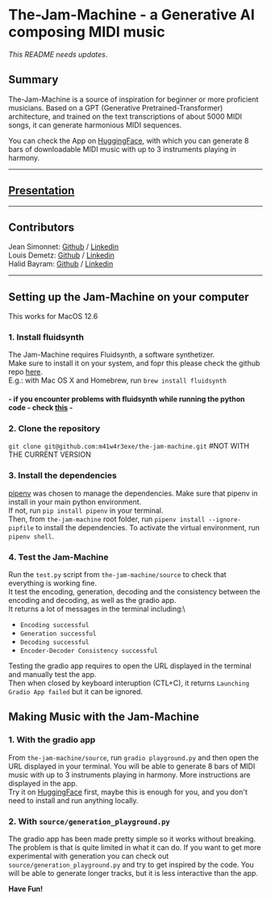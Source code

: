 # The-Jam-Machine - a Generative AI composing MIDI music

*This README needs updates*.

## Summary

The-Jam-Machine is a source of inspiration for beginner or more proficient musicians. Based on a GPT (Generative Pretrained-Transformer) architecture, and trained on the text transcriptions of about 5000 MIDI songs, it can generate harmonious MIDI sequences.

You can check the App on [HuggingFace](https://huggingface.co/spaces/JammyMachina/the-jam-machine-app), with which you can generate 8 bars of downloadable MIDI music with up to 3 instruments playing in harmony.
_______________

## [Presentation](https://pitch.com/public/417162a8-88b0-4472-a651-c66bb89428be)

_______________

## Contributors

Jean Simonnet: [Github](https://github.com/misnaej) / [Linkedin](https://www.linkedin.com/in/jeansimonnet/) \
Louis Demetz:  [Github](https://github.com/louis-demetz) / [Linkedin](https://www.linkedin.com/in/ldemetz/) \
Halid Bayram:  [Github](https://github.com/m41w4r3exe) / [Linkedin](https://www.linkedin.com/in/halid-bayram-6b9ba861/)

_______________

## Setting up the Jam-Machine on your computer

This works for MacOS 12.6

### 1. Install fluidsynth

The Jam-Machine requires Fluidsynth, a software synthetizer.\
Make sure to install it on your system, and fopr this please check the github repo [here](https://github.com/FluidSynth/fluidsynth/wiki/Download).\
E.g.: with Mac OS X and Homebrew, run `brew install fluidsynth`

#### - if you encounter problems with fluidsynth while running the python code - check [this](https://github.com/nwhitehead/pyfluidsynth/issues/40) -

### 2. Clone the repository

`git clone git@github.com:m41w4r3exe/the-jam-machine.git` #NOT WITH THE CURRENT VERSION

### 3. Install the dependencies

[pipenv](https://pypi.org/project/pipenv/) was chosen to manage the dependencies.
Make sure that pipenv in install in your main python environment.\
If not, run `pip install pipenv` in your terminal.\
Then, from `the-jam-machine` root folder, run `pipenv install --ignore-pipfile` to install the dependencies.
To activate the virtual environment, run `pipenv shell`.

### 4. Test the Jam-Machine

Run the `test.py` script from `the-jam-machine/source` to check that everything is working fine.\
It test the encoding, generation, decoding and the consistency between the encoding and decoding, as well as the gradio app.\
It returns a lot of messages in the terminal including:\

- `Encoding successful`
- `Generation successful`
- `Decoding successful`
- `Encoder-Decoder Consistency successful`

Testing the gradio app requires to open the URL displayed in the terminal and manually test the app.\
Then when closed by keyboard interuption (CTL+C), it returns `Launching Gradio App failed` but it can be ignored.

## Making Music with the Jam-Machine

### 1. With the gradio app

From `the-jam-machine/source`, run `gradio playground.py` and then open the URL displayed in your terminal. You will be able to generate 8 bars of MIDI music with up to 3 instruments playing in harmony. More instructions are displayed in the app.\
Try it on [HuggingFace](https://huggingface.co/spaces/JammyMachina/the-jam-machine-app) first, maybe this is enough for you, and you don't need to install and run anything locally.

### 2. With `source/generation_playground.py`

The gradio app has been made pretty simple so it works without breaking. The problem is that is quite limited in what it can do.
If you want to get more experimental with generation you can check out `source/generation_playground.py` and try to get inspired by the code. You will be able to generate longer tracks, but it is less interactive than the app.

**Have Fun!**

